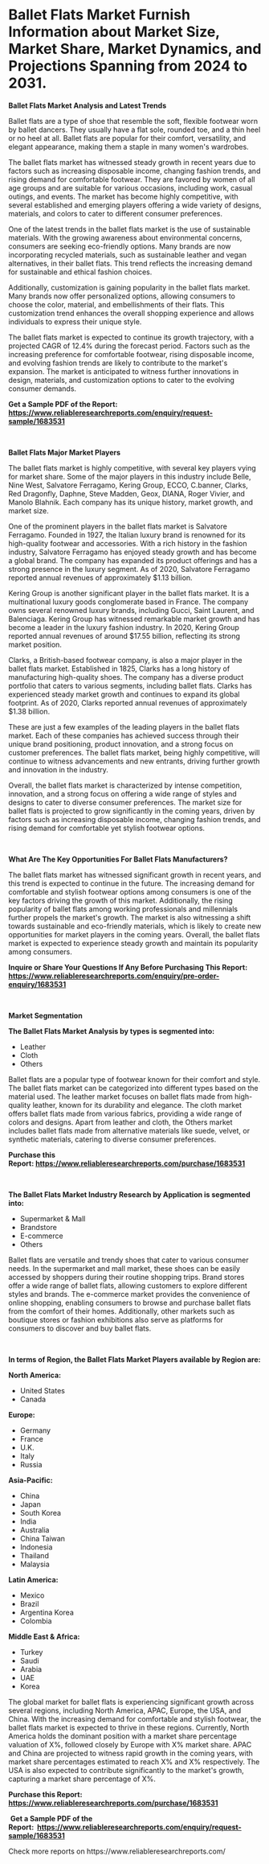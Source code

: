 <p><h1>Ballet Flats Market Furnish Information about Market Size, Market Share, Market Dynamics, and Projections Spanning from 2024 to 2031.</h1></p><p><strong>Ballet Flats Market Analysis and Latest Trends</strong></p>
<p><p>Ballet flats are a type of shoe that resemble the soft, flexible footwear worn by ballet dancers. They usually have a flat sole, rounded toe, and a thin heel or no heel at all. Ballet flats are popular for their comfort, versatility, and elegant appearance, making them a staple in many women's wardrobes.</p><p>The ballet flats market has witnessed steady growth in recent years due to factors such as increasing disposable income, changing fashion trends, and rising demand for comfortable footwear. They are favored by women of all age groups and are suitable for various occasions, including work, casual outings, and events. The market has become highly competitive, with several established and emerging players offering a wide variety of designs, materials, and colors to cater to different consumer preferences.</p><p>One of the latest trends in the ballet flats market is the use of sustainable materials. With the growing awareness about environmental concerns, consumers are seeking eco-friendly options. Many brands are now incorporating recycled materials, such as sustainable leather and vegan alternatives, in their ballet flats. This trend reflects the increasing demand for sustainable and ethical fashion choices.</p><p>Additionally, customization is gaining popularity in the ballet flats market. Many brands now offer personalized options, allowing consumers to choose the color, material, and embellishments of their flats. This customization trend enhances the overall shopping experience and allows individuals to express their unique style.</p><p>The ballet flats market is expected to continue its growth trajectory, with a projected CAGR of 12.4% during the forecast period. Factors such as the increasing preference for comfortable footwear, rising disposable income, and evolving fashion trends are likely to contribute to the market's expansion. The market is anticipated to witness further innovations in design, materials, and customization options to cater to the evolving consumer demands.</p></p>
<p><strong>Get a Sample PDF of the Report:&nbsp; <a href="https://www.reliableresearchreports.com/enquiry/request-sample/1683531">https://www.reliableresearchreports.com/enquiry/request-sample/1683531</a></strong></p>
<p>&nbsp;</p>
<p><strong>Ballet Flats Major Market Players</strong></p>
<p><p>The ballet flats market is highly competitive, with several key players vying for market share. Some of the major players in this industry include Belle, Nine West, Salvatore Ferragamo, Kering Group, ECCO, C.banner, Clarks, Red Dragonfly, Daphne, Steve Madden, Geox, DIANA, Roger Vivier, and Manolo Blahnik. Each company has its unique history, market growth, and market size.</p><p>One of the prominent players in the ballet flats market is Salvatore Ferragamo. Founded in 1927, the Italian luxury brand is renowned for its high-quality footwear and accessories. With a rich history in the fashion industry, Salvatore Ferragamo has enjoyed steady growth and has become a global brand. The company has expanded its product offerings and has a strong presence in the luxury segment. As of 2020, Salvatore Ferragamo reported annual revenues of approximately $1.13 billion.</p><p>Kering Group is another significant player in the ballet flats market. It is a multinational luxury goods conglomerate based in France. The company owns several renowned luxury brands, including Gucci, Saint Laurent, and Balenciaga. Kering Group has witnessed remarkable market growth and has become a leader in the luxury fashion industry. In 2020, Kering Group reported annual revenues of around $17.55 billion, reflecting its strong market position.</p><p>Clarks, a British-based footwear company, is also a major player in the ballet flats market. Established in 1825, Clarks has a long history of manufacturing high-quality shoes. The company has a diverse product portfolio that caters to various segments, including ballet flats. Clarks has experienced steady market growth and continues to expand its global footprint. As of 2020, Clarks reported annual revenues of approximately $1.38 billion.</p><p>These are just a few examples of the leading players in the ballet flats market. Each of these companies has achieved success through their unique brand positioning, product innovation, and a strong focus on customer preferences. The ballet flats market, being highly competitive, will continue to witness advancements and new entrants, driving further growth and innovation in the industry.</p><p>Overall, the ballet flats market is characterized by intense competition, innovation, and a strong focus on offering a wide range of styles and designs to cater to diverse consumer preferences. The market size for ballet flats is projected to grow significantly in the coming years, driven by factors such as increasing disposable income, changing fashion trends, and rising demand for comfortable yet stylish footwear options.</p></p>
<p>&nbsp;</p>
<p><strong>What Are The Key Opportunities For Ballet Flats Manufacturers?</strong></p>
<p><p>The ballet flats market has witnessed significant growth in recent years, and this trend is expected to continue in the future. The increasing demand for comfortable and stylish footwear options among consumers is one of the key factors driving the growth of this market. Additionally, the rising popularity of ballet flats among working professionals and millennials further propels the market's growth. The market is also witnessing a shift towards sustainable and eco-friendly materials, which is likely to create new opportunities for market players in the coming years. Overall, the ballet flats market is expected to experience steady growth and maintain its popularity among consumers.</p></p>
<p><strong>Inquire or Share Your Questions If Any Before Purchasing This Report: <a href="https://www.reliableresearchreports.com/enquiry/pre-order-enquiry/1683531">https://www.reliableresearchreports.com/enquiry/pre-order-enquiry/1683531</a></strong></p>
<p>&nbsp;</p>
<p><strong>Market Segmentation</strong></p>
<p><strong>The Ballet Flats Market Analysis by types is segmented into:</strong></p>
<p><ul><li>Leather</li><li>Cloth</li><li>Others</li></ul></p>
<p><p>Ballet flats are a popular type of footwear known for their comfort and style. The ballet flats market can be categorized into different types based on the material used. The leather market focuses on ballet flats made from high-quality leather, known for its durability and elegance. The cloth market offers ballet flats made from various fabrics, providing a wide range of colors and designs. Apart from leather and cloth, the Others market includes ballet flats made from alternative materials like suede, velvet, or synthetic materials, catering to diverse consumer preferences.</p></p>
<p><strong>Purchase this Report:&nbsp;<a href="https://www.reliableresearchreports.com/purchase/1683531">https://www.reliableresearchreports.com/purchase/1683531</a></strong></p>
<p>&nbsp;</p>
<p><strong>The Ballet Flats Market Industry Research by Application is segmented into:</strong></p>
<p><ul><li>Supermarket & Mall</li><li>Brandstore</li><li>E-commerce</li><li>Others</li></ul></p>
<p><p>Ballet flats are versatile and trendy shoes that cater to various consumer needs. In the supermarket and mall market, these shoes can be easily accessed by shoppers during their routine shopping trips. Brand stores offer a wide range of ballet flats, allowing customers to explore different styles and brands. The e-commerce market provides the convenience of online shopping, enabling consumers to browse and purchase ballet flats from the comfort of their homes. Additionally, other markets such as boutique stores or fashion exhibitions also serve as platforms for consumers to discover and buy ballet flats.</p></p>
<p>&nbsp;</p>
<p><strong>In terms of Region, the Ballet Flats Market Players available by Region are:</strong></p>
<p>
    <p> <strong> North America: </strong>
        <ul>
            <li>United States</li>
            <li>Canada</li>
        </ul>
        </p> 
    <p> <strong> Europe: </strong>
        <ul>
            <li>Germany</li>
            <li>France</li>
            <li>U.K.</li>
            <li>Italy</li>
            <li>Russia</li>
        </ul>
        </p> 
    <p> <strong> Asia-Pacific: </strong>
        <ul>
            <li>China</li>
            <li>Japan</li>
            <li>South Korea</li>
            <li>India</li>
            <li>Australia</li>
            <li>China Taiwan</li>
            <li>Indonesia</li>
            <li>Thailand</li>
            <li>Malaysia</li>
        </ul>
        </p> 
    <p> <strong> Latin America: </strong>
        <ul>
            <li>Mexico</li>
            <li>Brazil</li>
            <li>Argentina Korea</li>
            <li>Colombia</li>
        </ul>
        </p> 
    <p> <strong> Middle East & Africa: </strong>
        <ul>
            <li>Turkey</li>
            <li>Saudi</li>
            <li>Arabia</li>
            <li>UAE</li>
            <li>Korea</li>
        </ul>
    </p>
    </p>
<p><p>The global market for ballet flats is experiencing significant growth across several regions, including North America, APAC, Europe, the USA, and China. With the increasing demand for comfortable and stylish footwear, the ballet flats market is expected to thrive in these regions. Currently, North America holds the dominant position with a market share percentage valuation of X%, followed closely by Europe with X% market share. APAC and China are projected to witness rapid growth in the coming years, with market share percentages estimated to reach X% and X% respectively. The USA is also expected to contribute significantly to the market's growth, capturing a market share percentage of X%.</p></p>
<p><strong>Purchase this Report: <a href="https://www.reliableresearchreports.com/purchase/1683531">https://www.reliableresearchreports.com/purchase/1683531</a></strong></p>
<p>&nbsp;<strong>Get a Sample PDF of the Report:&nbsp;&nbsp;<a href="https://www.reliableresearchreports.com/enquiry/request-sample/1683531">https://www.reliableresearchreports.com/enquiry/request-sample/1683531</a></strong></p>
<p><strong></strong></p>
<p>Check more reports on https://www.reliableresearchreports.com/</p>
